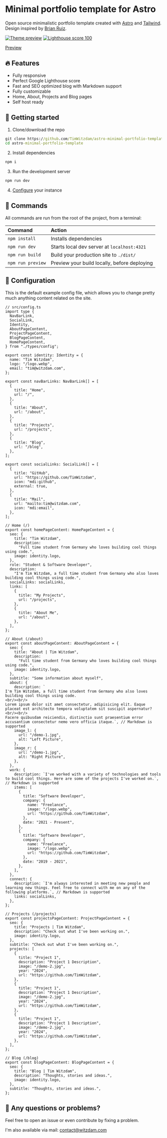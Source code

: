 # Minimal portfolio template for Astro

Open source minimalistic portfolio template created with [Astro](https://astro.build/) and [Tailwind](https://tailwindcss.com/). Design inspired by [Brian Ruiz](https://www.b-r.io/).

[![Theme preview](https://legende.cc/ss/oNWKICeAR1.png)](https://minimal-portfolio.witzdam.com/)
[![Lighthouse score 100](https://legende.cc/ss/ygdmeIzQIp.png)](https://minimal-portfolio.witzdam.com/)

[Preview](https://minimal-portfolio.witzdam.com/)

## 🔥 Features

- Fully responsive
- Perfect Google Lighthouse score
- Fast and SEO optimized blog with Markdown support
- Fully customizable
- Home, About, Projects and Blog pages
- Self host ready

## 🚀 Getting started

1. Clone/download the repo

```cmd
git clone https://github.com/TimWitzdam/astro-minimal-portfolio-template.git
cd astro-minimal-portfolio-template
```

2. Install dependencies

```cmd
npm i
```

3. Run the development server

```cmd
npm run dev
```

4. [Configure](#🔧-configuration) your instance

## 🧞 Commands

All commands are run from the root of the project, from a terminal:

| Command           | Action                                       |
| :---------------- | :------------------------------------------- |
| `npm install`     | Installs dependencies                        |
| `npm run dev`     | Starts local dev server at `localhost:4321`  |
| `npm run build`   | Build your production site to `./dist/`      |
| `npm run preview` | Preview your build locally, before deploying |

## 🔧 Configuration

This is the default example config file, which allows you to change pretty much anything content related on the site.

```JS
// src/config.ts
import type {
  NavBarLink,
  SocialLink,
  Identity,
  AboutPageContent,
  ProjectPageContent,
  BlogPageContent,
  HomePageContent,
} from "./types/config";

export const identity: Identity = {
  name: "Tim Witzdam",
  logo: "/logo.webp",
  email: "tim@witzdam.com",
};

export const navBarLinks: NavBarLink[] = [
  {
    title: "Home",
    url: "/",
  },
  {
    title: "About",
    url: "/about",
  },
  {
    title: "Projects",
    url: "/projects",
  },
  {
    title: "Blog",
    url: "/blog",
  },
];

export const socialLinks: SocialLink[] = [
  {
    title: "GitHub",
    url: "https://github.com/TimWitzdam",
    icon: "mdi:github",
    external: true,
  },
  {
    title: "Mail",
    url: "mailto:tim@witzdam.com",
    icon: "mdi:email",
  },
];

// Home (/)
export const homePageContent: HomePageContent = {
  seo: {
    title: "Tim Witzdam",
    description:
      "Full time student from Germany who loves building cool things using code.",
    image: identity.logo,
  },
  role: "Student & Software Developer",
  description:
    "I'm Tim Witzdam, a full time student from Germany who also loves building cool things using code.",
  socialLinks: socialLinks,
  links: [
    {
      title: "My Projects",
      url: "/projects",
    },
    {
      title: "About Me",
      url: "/about",
    },
  ],
};

// About (/about)
export const aboutPageContent: AboutPageContent = {
  seo: {
    title: "About | Tim Witzdam",
    description:
      "Full time student from Germany who loves building cool things using code.",
    image: identity.logo,
  },
  subtitle: "Some information about myself",
  about: {
    description: `
I'm Tim Witzdam, a full time student from Germany who also loves building cool things using code.
<br/><br/>
Lorem ipsum dolor sit amet consectetur, adipisicing elit. Eaque placeat est architecto tempora voluptatem sit suscipit aspernatur? <br/><br/>
Facere quibusdam reiciendis, distinctio sunt praesentium error accusantium consectetur nemo vero officia itaque.`, // Markdown is supported
    image_l: {
      url: "/demo-1.jpg",
      alt: "Left Picture",
    },
    image_r: {
      url: "/demo-1.jpg",
      alt: "Right Picture",
    },
  },
  work: {
    description: `I've worked with a variety of technologies and tools to build cool things. Here are some of the projects I've worked on.`, // Markdown is supported
    items: [
      {
        title: "Software Developer",
        company: {
          name: "Freelance",
          image: "/logo.webp",
          url: "https://github.com/TimWitzdam",
        },
        date: "2021 - Present",
      },
      {
        title: "Software Developer",
        company: {
          name: "Freelance",
          image: "/logo.webp",
          url: "https://github.com/TimWitzdam",
        },
        date: "2019 - 2021",
      },
    ],
  },
  connect: {
    description: `I'm always interested in meeting new people and learning new things. Feel free to connect with me on any of the following platforms.`, // Markdown is supported
    links: socialLinks,
  },
};

// Projects (/projects)
export const projectsPageContent: ProjectPageContent = {
  seo: {
    title: "Projects | Tim Witzdam",
    description: "Check out what I've been working on.",
    image: identity.logo,
  },
  subtitle: "Check out what I've been working on.",
  projects: [
    {
      title: "Project 1",
      description: "Project 1 Description",
      image: "/demo-2.jpg",
      year: "2024",
      url: "https://github.com/TimWitzdam",
    },
    {
      title: "Project 1",
      description: "Project 1 Description",
      image: "/demo-2.jpg",
      year: "2024",
      url: "https://github.com/TimWitzdam",
    },
    {
      title: "Project 1",
      description: "Project 1 Description",
      image: "/demo-2.jpg",
      year: "2024",
      url: "https://github.com/TimWitzdam",
    },
  ],
};

// Blog (/blog)
export const blogPageContent: BlogPageContent = {
  seo: {
    title: "Blog | Tim Witzdam",
    description: "Thoughts, stories and ideas.",
    image: identity.logo,
  },
  subtitle: "Thoughts, stories and ideas.",
};
```

## 👀 Any questions or problems?

Feel free to open an issue or even contribute by fixing a problem.

I'm also available via mail: [contact@witzdam.com](mailto:contact@witzdam.com)
